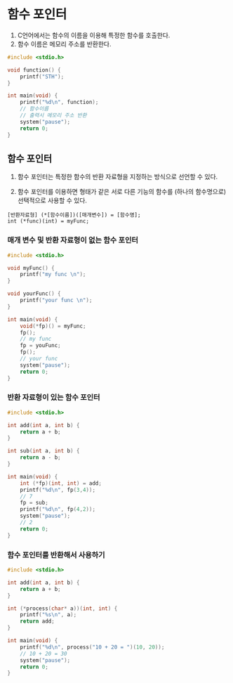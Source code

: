 # 함수 포인터

1. C언어에서는 함수의 이름을 이용해 특정한 함수를 호출한다.
2. 함수 이름은 메모리 주소를 반환한다.

```c
#include <stdio.h>

void function() {
    printf("STH");
}

int main(void) {
    printf("%d\n", function);
    // 함수이름
    // 출력시 메모리 주소 반환
    system("pause");
    return 0;
}
```

## 함수 포인터

1. 함수 포인터는 특정한 함수의 반환 자료형을 지정하는 방식으로 선언할 수 있다.

2. 함수 포인터를 이용하면 형태가 같은 서로 다른 기능의 함수를 (하나의 함수명으로) 선택적으로 사용할 수 있다.

```
[반환자료형] (*[함수이름])([매개변수]) = [함수명];
int (*func)(int) = myFunc;
```

### 매개 변수 및 반환 자료형이 없는 함수 포인터

```c
#include <stdio.h>

void myFunc() {
    printf("my func \n");
}

void yourFunc() {
    printf("your func \n");
}

int main(void) {
    void(*fp)() = myFunc;
    fp();
    // my func
    fp = youFunc;
    fp();
    // your func
    system("pause");
    return 0;
}
```

### 반환 자료형이 있는 함수 포인터

```c
#include <stdio.h>

int add(int a, int b) {
    return a + b;
}

int sub(int a, int b) {
    return a - b;
}

int main(void) {
    int (*fp)(int, int) = add;
    printf("%d\n", fp(3,4));
    // 7
    fp = sub;
    printf("%d\n", fp(4,2));
    system("pause");
    // 2
    return 0;
}
```

### 함수 포인터를 반환해서 사용하기

```c
#include <stdio.h>

int add(int a, int b) {
    return a + b;
}

int (*process(char* a))(int, int) {
    printf("%s\n", a);
    return add;
}

int main(void) {
    printf("%d\n", process("10 + 20 = ")(10, 20));
    // 10 + 20 = 30
    system("pause");
    return 0;
}
```

